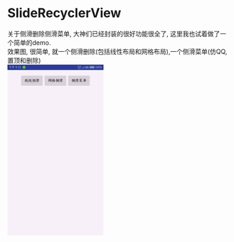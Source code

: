 # SlideRecyclerView
关于侧滑删除侧滑菜单, 大神们已经封装的很好功能很全了, 这里我也试着做了一个简单的demo.  
效果图, 很简单, 就一个侧滑删除(包括线性布局和网格布局),一个侧滑菜单(仿QQ, 置顶和删除)  
![](https://github.com/haizhiyuns/SlideRecyclerView/blob/master/image/slide.gif)  
